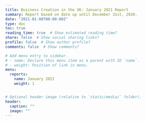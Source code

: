 ```yaml
---
title: Business Creation in the UK: January 2021 Report
summary: Report based on date up until December 31st, 2020.
date: "2021-01-08T00:00:00Z"
type: doc
toc: true
reading_time: true  # Show estimated reading time?
share: false  # Show social sharing links?
profile: false  # Show author profile?
comments: false  # Show comments?

# Add menu entry to sidebar.
# - name: Declare this menu item as a parent with ID `name`.
# - weight: Position of link in menu.
menu:
  reports:
    name: January 2021
    weight: 1


# Optional header image (relative to `static/media/` folder).
header:
  caption: ""
  image: ""
---
```


